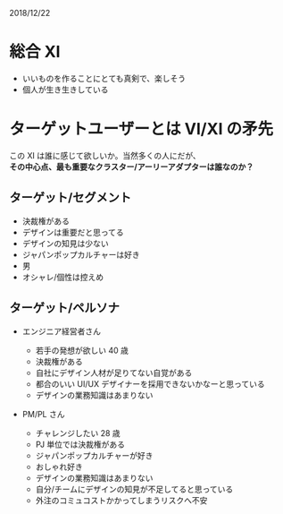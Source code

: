 2018/12/22

# 総合 XI

- いいものを作ることにとても真剣で、楽しそう
- 個人が生き生きしている

# ターゲットユーザーとは VI/XI の矛先

この XI は誰に感じて欲しいか。当然多くの人にだが、  
**その中心点、最も重要なクラスター/アーリーアダプターは誰なのか？**

## ターゲット/セグメント

- 決裁権がある
- デザインは重要だと思ってる
- デザインの知見は少ない
- ジャパンポップカルチャーは好き
- 男
- オシャレ/個性は控えめ

## ターゲット/ペルソナ

- エンジニア経営者さん

  - 若手の発想が欲しい 40 歳
  - 決裁権がある
    <!-- - 有名デザインベンダーの料金が高いと感じている -->
  - 自社にデザイン人材が足りてない自覚がある
  - 都合のいい UI/UX デザイナーを採用できないかなーと思っている
    <!-- - デザイナーは説明能力に欠けていると思っている -->
  - デザインの業務知識はあまりない

- PM/PL さん
  - チャレンジしたい 28 歳
  - PJ 単位では決裁権がある
  - ジャパンポップカルチャーが好き
  - おしゃれ好き
  - デザインの業務知識はあまりない
  - 自分/チームにデザインの知見が不足してると思っている
  - 外注のコミュコストかかってしまうリスクへ不安
